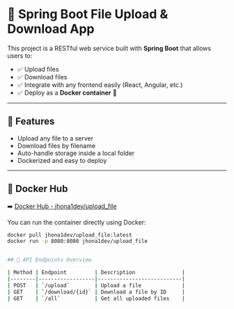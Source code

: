 # 📁 Spring Boot File Upload & Download App

This project is a RESTful web service built with **Spring Boot** that allows users to:

- ✅ Upload files
- ✅ Download files
- ✅ Integrate with any frontend easily (React, Angular, etc.)
- ✅ Deploy as a **Docker container** 🐳

---

## 🚀 Features

- Upload any file to a server
- Download files by filename
- Auto-handle storage inside a local folder
- Dockerized and easy to deploy

---

## 🐳 Docker Hub

➡️ [Docker Hub - jhona1dev/upload_file](https://hub.docker.com/repository/docker/jhona1dev/upload_file)

You can run the container directly using Docker:

```bash
docker pull jhona1dev/upload_file:latest
docker run -p 8080:8080 jhona1dev/upload_file


## 📂 API Endpoints Overview

| Method | Endpoint         | Description               |
|--------|------------------|---------------------------|
| POST   | `/upload`        | Upload a file             |
| GET    | `/download/{id}` | Download a file by ID     |
| GET    | `/all`           | Get all uploaded files    |
